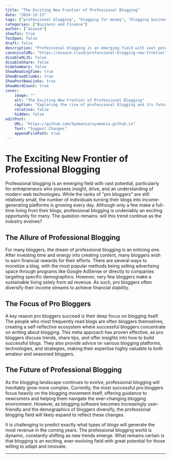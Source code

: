 ```yaml
---
title: "The Exciting New Frontier of Professional Blogging"
date: "2024-12-13"
tags: ["professional blogging", "blogging for money", "blogging business", "pro bloggers"]
categories: ["Business and Finance"]
author: ["Aixwim"]
showToc: true
TocOpen: false
draft: false
description: "Professional blogging is an emerging field with vast potential. This article explores how blogging has become a viable career and what the future may hold for pro bloggers."
canonicalURL: "https://aixwim.cloud/professional-blogging-new-frontier"
disableHLJS: false
disableShare: false
hideSummary: false
ShowReadingTime: true
ShowBreadCrumbs: true
ShowPostNavLinks: true
ShowWordCount: true
cover:
    image: ""
    alt: "The Exciting New Frontier of Professional Blogging"
    caption: "Exploring the rise of professional blogging and its future"
    relative: false
    hidden: false
editPost:
    URL: "https://github.com/Xyomania/xyomania.github.io"
    Text: "Suggest Changes"
    appendFilePath: true
---
```


# The Exciting New Frontier of Professional Blogging

Professional blogging is an emerging field with vast potential, particularly for entrepreneurs who possess insight, drive, and an understanding of modern web technologies. While the ranks of "pro bloggers" are still relatively small, the number of individuals turning their blogs into income-generating platforms is growing every day. Although only a few make a full-time living from their blogs, professional blogging is undeniably an exciting opportunity for many. The question remains: will this trend continue as the industry evolves?

## The Allure of Professional Blogging

For many bloggers, the dream of professional blogging is an enticing one. After investing time and energy into creating content, many bloggers wish to earn financial rewards for their efforts. There are several ways to monetize a blog, with the most popular methods being selling advertising space through programs like Google AdSense or directly to companies targeting specific demographics. However, very few bloggers make a sustainable living solely from ad revenue. As such, pro bloggers often diversify their income streams to achieve financial stability.

## The Focus of Pro Bloggers

A key reason pro bloggers succeed is their deep focus on blogging itself. The people who most frequently read blogs are often bloggers themselves, creating a self-reflective ecosystem where successful bloggers concentrate on writing about blogging. This meta approach has proven effective, as pro bloggers discuss trends, share tips, and offer insights into how to build successful blogs. They also provide advice on various blogging platforms, technologies, and strategies, making their expertise highly valuable to both amateur and seasoned bloggers.

## The Future of Professional Blogging

As the blogging landscape continues to evolve, professional blogging will inevitably grow more complex. Currently, the most successful pro bloggers focus heavily on the blogging movement itself, offering guidance to newcomers and helping them navigate the ever-changing blogging environment. However, as blogging software becomes increasingly user-friendly and the demographics of bloggers diversify, the professional blogging field will likely expand to reflect these changes.

It is challenging to predict exactly what types of blogs will generate the most revenue in the coming years. The professional blogging world is dynamic, constantly shifting as new trends emerge. What remains certain is that blogging is an exciting, ever-evolving field with great potential for those willing to adapt and innovate.

---
